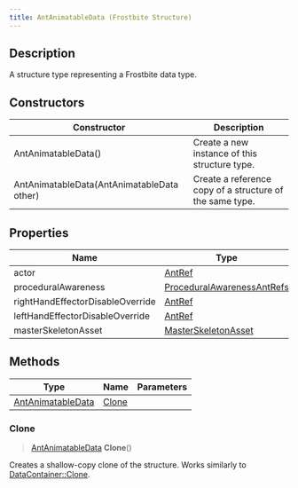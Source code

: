 ```yaml
---
title: AntAnimatableData (Frostbite Structure)
---
```

## Description

A structure type representing a Frostbite data type.

## Constructors

| Constructor                                | Description                                              |
| ------------------------------------------ | -------------------------------------------------------- |
| AntAnimatableData()                        | Create a new instance of this structure type.            |
| AntAnimatableData(AntAnimatableData other) | Create a reference copy of a structure of the same type. |

## Properties

| Name                             | Type                                                     | Description |
| -------------------------------- | -------------------------------------------------------- | ----------- |
| actor                            | [AntRef](AntRef)                                         |             |
| proceduralAwareness              | [ProceduralAwarenessAntRefs](ProceduralAwarenessAntRefs) |             |
| rightHandEffectorDisableOverride | [AntRef](AntRef)                                         |             |
| leftHandEffectorDisableOverride  | [AntRef](AntRef)                                         |             |
| masterSkeletonAsset              | [MasterSkeletonAsset](MasterSkeletonAsset)               |             |

## Methods

| Type                                   | Name            | Parameters |
| -------------------------------------- | --------------- | ---------- |
| [AntAnimatableData](AntAnimatableData) | [Clone](#clone) |            |

### Clone

> [AntAnimatableData](AntAnimatableData) **Clone**()

Creates a shallow-copy clone of the structure. Works similarly to [DataContainer::Clone](/vext/ref/cls/shr/datacontainer#clone).
